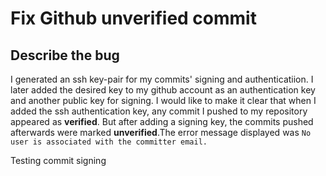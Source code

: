 # Fix Github unverified commit
  ## Describe the bug
   I generated an ssh key-pair for my commits' signing and authenticatiion. I later added the desired key to my github account as an authentication key and another public key for signing. I would like to make it clear that when I added the ssh authentication key, any commit I pushed to my repository appeared as **verified**. But after adding a signing key, the commits pushed afterwards were marked **unverified**.The error message displayed was `No user is associated with the committer email.` 


Testing commit signing